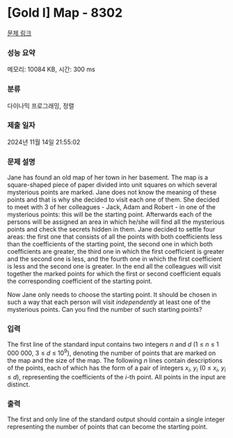 # [Gold I] Map - 8302 

[문제 링크](https://www.acmicpc.net/problem/8302) 

### 성능 요약

메모리: 10084 KB, 시간: 300 ms

### 분류

다이나믹 프로그래밍, 정렬

### 제출 일자

2024년 11월 14일 21:55:02

### 문제 설명

<p>Jane has found an old map of her town in her basement. The map is a square-shaped piece of paper divided into unit squares on which several mysterious points are marked. Jane does not know the meaning of these points and that is why she decided to visit each one of them. She decided to meet with 3 of her colleagues - Jack, Adam and Robert - in one of the mysterious points: this will be the starting point. Afterwards each of the persons will be assigned an area in which he/she will find all the mysterious points and check the secrets hidden in them. Jane decided to settle four areas: the first one that consists of all the points with both coefficients less than the coefficients of the starting point, the second one in which both coefficients are greater, the third one in which the first coefficient is greater and the second one is less, and the fourth one in which the first coefficient is less and the second one is greater. In the end all the colleagues will visit together the marked points for which the first or second coefficient equals the corresponding coefficient of the starting point.</p>

<p>Now Jane only needs to choose the starting point. It should be chosen in such a way that each person will visit <i>independently</i> at least one of the mysterious points. Can you find the number of such starting points?</p>

### 입력 

 <p>The first line of the standard input contains two integers <em>n</em> and <em>d</em> (1 ≤ <em>n</em> ≤ 1 000 000, 3 ≤ <em>d</em> ≤ 10<sup>9</sup>), denoting the number of points that are marked on the map and the size of the map. The following <em>n</em> lines contain descriptions of the points, each of which has the form of a pair of integers <em>x<sub>i</sub></em>, <em>y<sub>i</sub></em> (0 ≤ <em>x<sub>i</sub></em>, <em>y<sub>i</sub></em> ≤ <em>d</em>), representing the coefficients of the <em>i</em>-th point. All points in the input are distinct.</p>

### 출력 

 <p>The first and only line of the standard output should contain a single integer representing the number of points that can become the starting point.</p>

